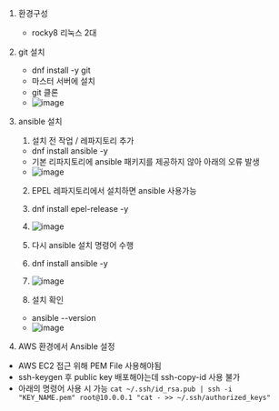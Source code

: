 1. 환경구성
   - rocky8 리눅스 2대
2. git 설치
   - dnf install -y git
   - 마스터 서버에 설치
   - git 클론
   - ![image](https://github.com/mnh4140/Ansible/assets/71053769/f44eb02b-03de-4c73-b5fc-aa952aaec083)

3. ansible 설치
   1. 설치 전 작업 / 레파지토리 추가
   - dnf install ansible -y
   - 기본 리파지토리에 ansible 패키지를 제공하지 않아 아래의 오류 발생
   - ![image](https://github.com/mnh4140/Ansible/assets/71053769/96af3de3-2d62-4348-b544-b6bad4758395)
   2. EPEL 레파지토리에서 설치하면 ansible 사용가능
   3. dnf install epel-release -y
   4. ![image](https://github.com/mnh4140/Ansible/assets/71053769/3ec372b1-a8f1-4937-964b-c50de5d80c45)

   5. 다시 ansible 설치 명령어 수행
   6. dnf install ansible -y
   7. ![image](https://github.com/mnh4140/Ansible/assets/71053769/bfbda41d-770d-437f-b11d-91095ae437e4)

   8. 설치 확인
   - ansible --version
   - ![image](https://github.com/mnh4140/Ansible/assets/71053769/12739193-076e-401f-8d6c-c66ab9bc078d)

4. AWS 환경에서 Ansible 설정
- AWS EC2 접근 위해 PEM File 사용해야됨
- ssh-keygen 후 public key 배포해야는데 ssh-copy-id 사용 불가
- 아래의 명령어 사용 시 가능
`cat ~/.ssh/id_rsa.pub | ssh -i "KEY_NAME.pem" root@10.0.0.1 "cat - >> ~/.ssh/authorized_keys"`
